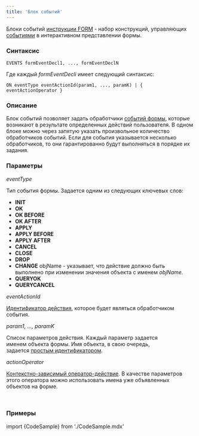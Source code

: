 ```yaml
---
title: 'Блок событий'
---
```


Блоки событий [инструкции FORM](Инструкция_FORM.md) - набор конструкций, управляющих [событиями](События_формы.md) в интерактивном представлении формы.

### Синтаксис

    EVENTS formEventDecl1, ..., formEventDeclN

Где каждый *formEventDecli* имеет следующий синтаксис:

    ON eventType eventActionId(param1, ..., paramK) | { eventActionOperator }

### Описание

Блок событий позволяет задать обработчики [событий формы](События_формы.md), которые возникают в результате определенных действий пользователя. В одном блоке можно через запятую указать произвольное количество обработчиков событий. Если для события указывается несколько обработчиков, то они гарантированно будут выполняться в порядке их задания. 

### Параметры 

*eventType*

Тип события формы. Задается одним из следующих ключевых слов:

-   **INIT** 
-   **OK**
-   **OK BEFORE**
-   **OK AFTER**
-   **APPLY**
-   **APPLY BEFORE** 
-   **APPLY AFTER** 
-   **CANCEL**
-   **CLOSE**
-   **DROP**
-   **CHANGE** objName - указывает, что действие должно быть выполнено при изменении значения объекта с именем *objName.*
-   **QUERYOK**
-   **QUERYCANCEL**

*eventActionId*

[Идентификатор действия](Идентификаторы.md#propertyid-broken), которое будет являться обработчиком события.

*param1, ..., paramK*

Список параметров действия. Каждый параметр задается именем объекта формы. Имя объекта, в свою очередь, задается [простым идентификатором](Идентификаторы.md).

*actionOperator*

[Контекстно-зависимый оператор-действие](Операторы-действия.md). В качестве параметров этого оператора можно использовать имена уже объявленных объектов на форме.

 

### Примеры


import {CodeSample} from './CodeSample.mdx'

<CodeSample url="https://documentation.lsfusion.org/sample?file=FormSample&block=events"/>


